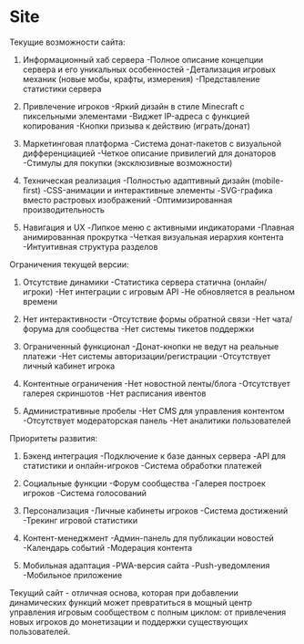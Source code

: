 # Site

Текущие возможности сайта:
1. Информационный хаб сервера
-Полное описание концепции сервера и его уникальных особенностей
-Детализация игровых механик (новые мобы, крафты, измерения)
-Представление статистики сервера

2. Привлечение игроков
-Яркий дизайн в стиле Minecraft с пиксельными элементами
-Виджет IP-адреса с функцией копирования
-Кнопки призыва к действию (играть/донат)

3. Маркетинговая платформа
-Система донат-пакетов с визуальной дифференциацией
-Четкое описание привилегий для донаторов
-Стимулы для покупки (эксклюзивные возможности)

4. Техническая реализация
-Полностью адаптивный дизайн (mobile-first)
-CSS-анимации и интерактивные элементы
-SVG-графика вместо растровых изображений
-Оптимизированная производительность

5. Навигация и UX
-Липкое меню с активными индикаторами
-Плавная анимированная прокрутка
-Четкая визуальная иерархия контента
-Интуитивная структура разделов

Ограничения текущей версии:
1. Отсутствие динамики
-Статистика сервера статична (онлайн/игроки)
-Нет интеграции с игровым API
-Не обновляется в реальном времени

2. Нет интерактивности
-Отсутствие формы обратной связи
-Нет чата/форума для сообщества
-Нет системы тикетов поддержки

3. Ограниченный функционал
-Донат-кнопки не ведут на реальные платежи
-Нет системы авторизации/регистрации
-Отсутствует личный кабинет игрока

4. Контентные ограничения
-Нет новостной ленты/блога
-Отсутствует галерея скриншотов
-Нет расписания ивентов

5. Административные пробелы
-Нет CMS для управления контентом
-Отсутствует модераторская панель
-Нет аналитики пользователей

Приоритеты развития:
1. Бэкенд интеграция
-Подключение к базе данных сервера
-API для статистики и онлайн-игроков
-Система обработки платежей

2. Социальные функции
-Форум сообщества
-Галерея построек игроков
-Система голосований

3. Персонализация
-Личные кабинеты игроков
-Система достижений
-Трекинг игровой статистики

4. Контент-менеджмент
-Админ-панель для публикации новостей
-Календарь событий
-Модерация контента

5. Мобильная адаптация
-PWA-версия сайта
-Push-уведомления
-Мобильное приложение

Текущий сайт - отличная основа, которая при добавлении динамических функций может превратиться в мощный центр управления игровым сообществом с полным циклом: от привлечения новых игроков до монетизации и поддержки существующих пользователей.
